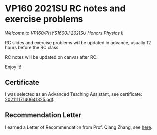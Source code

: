 # VP160 2021SU RC notes and exercise problems

*Welcome to VP160/PHYS1600J 2021SU Honors Physics I!*

RC slides and exercise problems will be updated in advance, usually 12 hours before the RC class.

RC notes will be updated on canvas after RC.

Enjoy it!

## Certificate

I was selected as an Advanced Teaching Assistant, see certificate: [20211117140641325.pdf](20211117140641325.pdf).

## Recommendation Letter

I earned a Letter of Recommendation from Prof. Qiang Zhang, see [here](20211117140615507.pdf).

